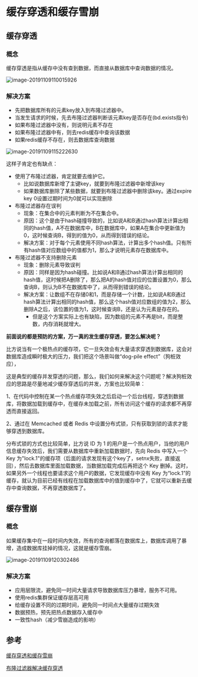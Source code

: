 # 缓存穿透和缓存雪崩



## 缓存穿透



### 概念

缓存穿透是指从缓存中没有查到数据，而直接从数据库中查询数据的情况。

![image-20191109110015926](https://tva1.sinaimg.cn/large/006y8mN6gy1g8rltbf2zkj30g00im0w3.jpg)



### 解决方案

- 先把数据库所有的元素key放入到布隆过滤器中。
- 当发生请求的时候，先去布隆过滤器判断该元素key是否存在(bd.exists指令)
- 如果布隆过滤器中没有，则说明元素不存在
- 如果布隆过滤器中有，则去redis缓存中查询该数据
- 如果redis缓存不存在，则去数据库查询数据

![image-20191109115222630](https://tva1.sinaimg.cn/large/006y8mN6gy1g8rnbj6pppj30k40majxa.jpg)



这样子肯定也有缺点：

- 使用了布隆过滤器，肯定就要去维护它。
  - 比如说数据库新增了主键key，就要到布隆过滤器中新增该key
  - 如果数据库删除了某些数据，就要到布隆过滤器中删除该key。通过expire key 0设置过期时间为0就可以实现删除
- 布隆过滤器存在误判
  - 现象：在集合中的元素判断为不在集合中。
  - 原因：这个是由于hash碰撞导致的，比如说A和B通过hash算法计算出相同的hash值，A不在数据库中，B在数据库中，如果A在集合中更新值为0，这时候查询B，得到的值为0，从而得到错误的结论。
  - 解决方案：对于每个元素使用不同hash算法，计算出多个hash值。只有所有hash值对应数组中的值都为1，那么才说明元素存在数据库中。
- 布隆过滤器不支持删除元素
  - 现象：删除元素导致误判
  - 原因：同样是因为hash碰撞。比如说A和B通过hash算法计算出相同的hash值，这时候把A删除了，那么把A的hash值对应的位置设置为0，那么查询B，则认为B不在数据库中了，从而得到错误的结论。
  - 解决方案：让数组不在存储0和1，而是存储一个计数，比如说A和B通过hash算法计算出相同的hash值，那么这个hash值对应数组的值为2，那么删除A之后，该位置的值为1，这时候查询B，还是认为元素是存在的。
    - 但是这个方案实际上也有缺陷，因为数组的元素不再是bit，而是整数，内存消耗就增大。





**前面说的都是预防的方案，万一真的发生缓存穿透，要怎么解决呢？**

比方说当有一个极热点的缓存项，它一旦失效会有大量请求穿透到数据库，这会对数据库造成瞬时极大的压力，我们把这个场景叫做“dog-pile effect”（狗桩效应），

这是典型的缓存并发穿透的问题，那么，我们如何来解决这个问题呢？解决狗桩效应的思路是尽量地减少缓存穿透后的并发，方案也比较简单：

1、在代码中控制在某一个热点缓存项失效之后启动一个后台线程，穿透到数据库，将数据加载到缓存中，在缓存未加载之前，所有访问这个缓存的请求都不再穿透而直接返回。

2、通过在 Memcached 或者 Redis 中设置分布式锁，只有获取到锁的请求才能够穿透到数据库。

分布式锁的方式也比较简单，比方说 ID 为 1 的用户是一个热点用户，当他的用户信息缓存失效后，我们需要从数据库中重新加载数据时，先向 Redis 中写入一个 Key 为"lock.1"的缓存项（后面的请求发现有这个key了，setnx失败，直接返回），然后去数据库里面加载数据，当数据加载完成后再把这个 Key 删掉。这时，如果另外一个线程也要请求这个用户的数据，它发现缓存中没有 Key 为“lock.1”的缓存，就认为目前已经有线程在加载数据库中的值到缓存中了，它就可以重新去缓存中查询数据，不再穿透数据库了。





## 缓存雪崩

### 概念

如果缓存集中在一段时间内失效，所有的查询都落在数据库上，数据库调用了暴增，造成数据库挂掉的情况，这就是缓存雪崩。

![image-20191109120302486](https://tva1.sinaimg.cn/large/006y8mN6gy1g8rnmml3eij310m0lcwnm.jpg)





### 解决方案

- 应用层限流，避免同一时间大量请求导致数据库压力暴增，服务不可用。
- 使用redis集群保证缓存层高可用
- 给缓存设置不同的过期时间，避免同一时间点大量缓存过期失效
- 数据预热，预先把热点数据存入缓存中
- 一致性hash（减少雪崩造成的影响）







## 参考

[缓存穿透和缓存雪崩](https://www.cnblogs.com/George1994/p/10668889.html)

[布隆过滤器解决缓存穿透](https://q.cnblogs.com/q/117521/)